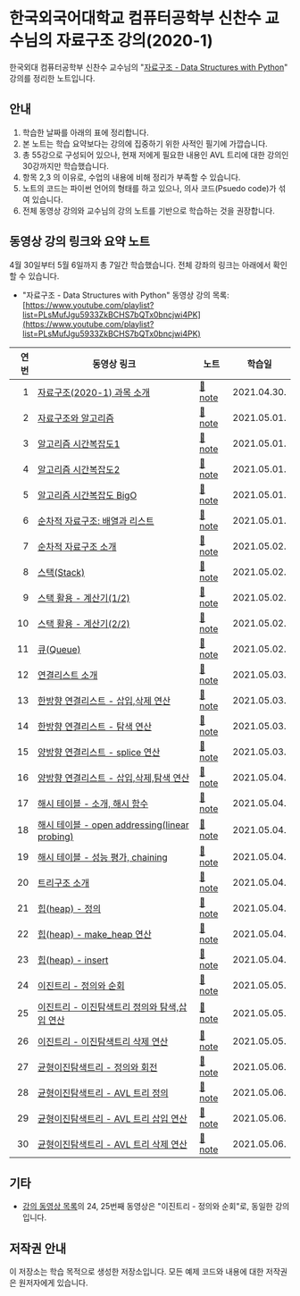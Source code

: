 # 한국외국어대학교 컴퓨터공학부 신찬수 교수님의 자료구조 강의(2020-1)

한국외대 컴퓨터공학부 신찬수 교수님의 "[자료구조 - Data Structures with Python](https://www.youtube.com/playlist?list=PLsMufJgu5933ZkBCHS7bQTx0bncjwi4PK)" 강의를 정리한 노트입니다.

## 안내

1. 학습한 날짜를 아래의 표에 정리합니다.
2. 본 노트는 학습 요약보다는 강의에 집중하기 위한 사적인 필기에 가깝습니다.
3. 총 55강으로 구성되어 있으나, 현재 저에게 필요한 내용인 AVL 트리에 대한 강의인 30강까지만 학습했습니다.
4. 항목 2,3 의 이유로, 수업의 내용에 비해 정리가 부족할 수 있습니다.
5. 노트의 코드는 파이썬 언어의 형태를 하고 있으나, 의사 코드(Psuedo code)가 섞여 있습니다.
6. 전체 동영상 강의와 교수님의 강의 노트를 기반으로 학습하는 것을 권장합니다.

## 동영상 강의 링크와 요약 노트

4월 30일부터 5월 6일까지 총 7일간 학습했습니다. 전체 강좌의 링크는 아래에서 확인할 수 있습니다.

- "자료구조 - Data Structures with Python" 동영상 강의 목록: [https://www.youtube.com/playlist?list=PLsMufJgu5933ZkBCHS7bQTx0bncjwi4PK](https://www.youtube.com/playlist?list=PLsMufJgu5933ZkBCHS7bQTx0bncjwi4PK)

| 연번 | 동영상 링크                         | 노트        | 학습일        |
| -: | --------------------------------- | ----------- | ----------- |
|  1 | [자료구조(2020-1) 과목 소개](https://youtube.com/watch?v=PIidtIBCjEg)                    | [:memo: note](./notes/lecture01-intro.md) | 2021.04.30. |
|  2 | [자료구조와 알고리즘](https://youtube.com/watch?v=M2mcJvmYpWY)                            | [:memo: note](./notes/lecture02-data-structure-and-algorithm.md) | 2021.05.01. |
|  3 | [알고리즘 시간복잡도1](https://youtube.com/watch?v=jgWyu83DfO0)                           | [:memo: note](./notes/lecture03-algorithm-complexity01.md) | 2021.05.01. |
|  4 | [알고리즘 시간복잡도2](https://youtube.com/watch?v=ysn9dLDNLEU)                           | [:memo: note](./notes/lecture04-algorithm-complexity02.md) | 2021.05.01. |
|  5 | [알고리즘 시간복잡도 BigO](https://youtube.com/watch?v=0xGJx6qsNCY)                       | [:memo: note](./notes/lecture05-algorithm-complexity03.md) | 2021.05.01. |
|  6 | [순차적 자료구조: 배열과 리스트](https://youtube.com/watch?v=Lqd8o7vL2Z8)                   | [:memo: note](./notes/lecture06-sequential-array-list.md) | 2021.05.01. |
|  7 | [순차적 자료구조 소개](https://youtube.com/watch?v=buJBlTsWlW0)                           | [:memo: note](./notes/lecture07-sequential-data-structures.md) | 2021.05.02. |
|  8 | [스택(Stack)](https://youtube.com/watch?v=OzFXiukhv8o)                               | [:memo: note](./notes/lecture08-stack.md) | 2021.05.02. |
|  9 | [스택 활용 - 계산기(1/2)](https://youtube.com/watch?v=G9ujrSGEB4A)                      | [:memo: note](./notes/lecture09-stack-calculator01.md) | 2021.05.02. |
| 10 | [스택 활용 - 계산기(2/2)](https://youtube.com/watch?v=MYk4autDAJ0)                      | [:memo: note](./notes/lecture10-stack-calculator02.md) | 2021.05.02. |
| 11 | [큐(Queue)](https://youtube.com/watch?v=nqCNk_DmPio)                                 | [:memo: note](./notes/lecture11-queue.md) | 2021.05.02. |
| 12 | [연결리스트 소개](https://youtube.com/watch?v=sMpsvA5O0xU)                               | [:memo: note](./notes/lecture12-linked-list.md) | 2021.05.03. |
| 13 | [한방향 연결리스트 - 삽입,삭제 연산](https://youtube.com/watch?v=kGZoEShMcSQ)                | [:memo: note](./notes/lecture13-singly-linked-list01.md) | 2021.05.03. |
| 14 | [한방향 연결리스트 - 탐색 연산](https://youtube.com/watch?v=aCHwXmpuAkY)                    | [:memo: note](./notes/lecture14-singly-linked-list02.md) | 2021.05.03. |
| 15 | [양방향 연결리스트 - splice 연산](https://youtube.com/watch?v=nQhzNRmnmt8)                 | [:memo: note](./notes/lecture15-doubly-linked-list01.md) | 2021.05.03. |
| 16 | [양방향 연결리스트 - 삽입,삭제,탐색 연산](https://youtube.com/watch?v=zWrFVf9_YTQ)            | [:memo: note](./notes/lecture16-doubly-linked-list02.md) | 2021.05.04. |
| 17 | [해시 테이블 - 소개, 해시 함수](https://youtube.com/watch?v=Bzmepm6pYQI)                   | [:memo: note](./notes/lecture17-hash01.md) | 2021.05.04. |
| 18 | [해시 테이블 - open addressing(linear probing)](https://youtube.com/watch?v=Bj4pd9rJp5c)| [:memo: note](./notes/lecture18-hash02.md) | 2021.05.04. |
| 19 | [해시 테이블 - 성능 평가, chaining](https://youtube.com/watch?v=ghjWopXXUeA)              | [:memo: note](./notes/lecture19-hash03.md) | 2021.05.04. |
| 20 | [트리구조 소개](https://youtube.com/watch?v=w-1w4ood7Bc)                                | [:memo: note](./notes/lecture20-tree.md) | 2021.05.04. |
| 21 | [힙(heap) - 정의](https://youtube.com/watch?v=8XnPN6IB22Y)                             | [:memo: note](./notes/lecture21-heap01.md) | 2021.05.04. |
| 22 | [힙(heap) - make_heap 연산](https://youtube.com/watch?v=6VMSTOdHRfI)                   | [:memo: note](./notes/lecture22-heap02.md) | 2021.05.04. |
| 23 | [힙(heap) - insert](https://youtube.com/watch?v=gVRDc5NRjjw)                          | [:memo: note](./notes/lecture23-heap03.md) | 2021.05.04. |
| 24 | [이진트리 - 정의와 순회](https://youtube.com/watch?v=HDjqrmmpFdU)                         | [:memo: note](./notes/lecture24-binary-tree.md) | 2021.05.05. |
| 25 | [이진트리 - 이진탐색트리 정의와 탐색,삽입 연산](https://youtube.com/watch?v=Bhprzw_1kb0)       | [:memo: note](./notes/lecture25-binary-search-tree01.md) | 2021.05.05. |
| 26 | [이진트리 - 이진탐색트리 삭제 연산](https://youtube.com/watch?v=VVhmgQIJCu8)                 | [:memo: note](./notes/lecture26-binary-search-tree02.md) | 2021.05.05. |
| 27 | [균형이진탐색트리 - 정의와 회전](https://youtube.com/watch?v=Kuw0f3-E-Hw)                    | [:memo: note](./notes/lecture27-balanced-binary-search-tree01.md) | 2021.05.06. |
| 28 | [균형이진탐색트리 - AVL 트리 정의](https://youtube.com/watch?v=dHHjrl6m5CE)                 | [:memo: note](./notes/lecture28-balanced-binary-search-tree02.md) | 2021.05.06. |
| 29 | [균형이진탐색트리 - AVL 트리 삽입 연산](https://youtube.com/watch?v=KkgN2xAzmG8)                 | [:memo: note](./notes/lecture29-balanced-binary-search-tree03.md) | 2021.05.06. |
| 30 | [균형이진탐색트리 - AVL 트리 삭제 연산](https://youtube.com/watch?v=W3uPlSCzAZM)             | [:memo: note](./notes/lecture30-balanced-binary-search-tree04.md) | 2021.05.06. |

## 기타

- [강의 동영상 목록](https://www.youtube.com/playlist?list=PLsMufJgu5933ZkBCHS7bQTx0bncjwi4PK)의 24, 25번째 동영상은 "이진트리 - 정의와 순회"로, 동일한 강의입니다.

## 저작권 안내

이 저장소는 학습 목적으로 생성한 저장소입니다. 모든 예제 코드와 내용에 대한 저작권은 원저자에게 있습니다.
